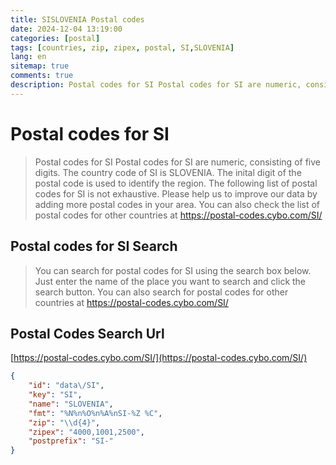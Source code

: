 ```yaml
---
title: SISLOVENIA Postal codes 
date: 2024-12-04 13:19:00
categories: [postal]
tags: [countries, zip, zipex, postal, SI,SLOVENIA]
lang: en
sitemap: true
comments: true
description: Postal codes for SI Postal codes for SI are numeric, consisting of five digits. The country code of SI is SLOVENIA. The inital digit of the postal code is used to identify the region. The following list of postal codes for SI is not exhaustive. Please help us to improve our data by adding more postal codes in your area. You can also check the list of postal codes for other countries at https://postal-codes.cybo.com/SI/
---
```


# Postal codes for SI
> Postal codes for SI Postal codes for SI are numeric, consisting of five digits. The country code of SI is SLOVENIA. The inital digit of the postal code is used to identify the region. The following list of postal codes for SI is not exhaustive. Please help us to improve our data by adding more postal codes in your area. You can also check the list of postal codes for other countries at https://postal-codes.cybo.com/SI/

## Postal codes for SI Search 
> You can search for postal codes for SI using the search box below. Just enter the name of the place you want to search and click the search button. You can also search for postal codes for other countries at https://postal-codes.cybo.com/SI/

## Postal Codes Search Url

[https://postal-codes.cybo.com/SI/](https://postal-codes.cybo.com/SI/)
```json
{
    "id": "data\/SI",
    "key": "SI",
    "name": "SLOVENIA",
    "fmt": "%N%n%O%n%A%nSI-%Z %C",
    "zip": "\\d{4}",
    "zipex": "4000,1001,2500",
    "postprefix": "SI-"
}
```
